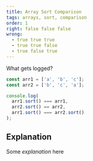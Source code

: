 ```yaml
---
title: Array Sort Comparison
tags: arrays, sort, comparison
order: 1
right: false false false
wrong:
  - true true true
  - true true false
  - true false true
---
```


What gets logged?

```javascript
const arr1 = ['a', 'b', 'c'];
const arr2 = ['b', 'c', 'a'];

console.log(
  arr1.sort() === arr1,
  arr2.sort() == arr2,
  arr1.sort() === arr2.sort()
);
```

## Explanation

Some _explanation_ here
